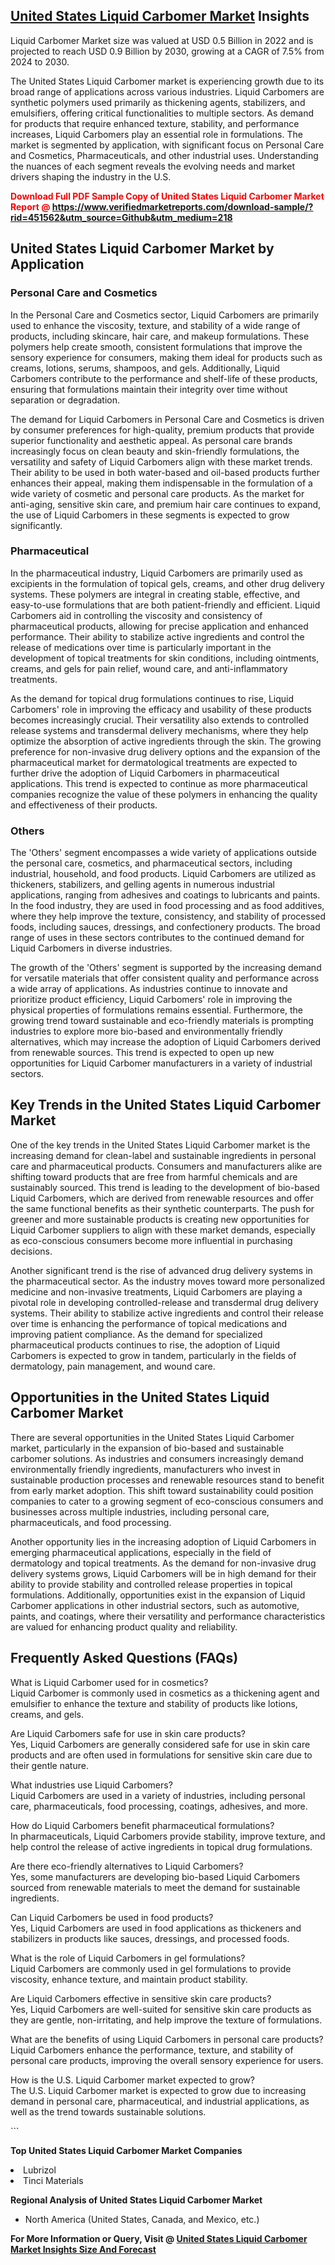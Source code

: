 <h2><a href="https://www.verifiedmarketreports.com/download-sample/?rid=451562&amp;utm_source=Github&amp;utm_medium=218" target="_blank">United States Liquid Carbomer Market</a> Insights</h2><p>Liquid Carbomer Market size was valued at USD 0.5 Billion in 2022 and is projected to reach USD 0.9 Billion by 2030, growing at a CAGR of 7.5% from 2024 to 2030.</p><p> <p>The United States Liquid Carbomer market is experiencing growth due to its broad range of applications across various industries. Liquid Carbomers are synthetic polymers used primarily as thickening agents, stabilizers, and emulsifiers, offering critical functionalities to multiple sectors. As demand for products that require enhanced texture, stability, and performance increases, Liquid Carbomers play an essential role in formulations. The market is segmented by application, with significant focus on Personal Care and Cosmetics, Pharmaceuticals, and other industrial uses. Understanding the nuances of each segment reveals the evolving needs and market drivers shaping the industry in the U.S. </p> <p><strong><p><span class=""><span style="color: #ff0000;"><strong>Download Full PDF Sample Copy of United States Liquid Carbomer Market Report</strong> @ </span><a href="https://www.verifiedmarketreports.com/download-sample/?rid=451562&amp;utm_source=Github&amp;utm_medium=218" target="_blank">https://www.verifiedmarketreports.com/download-sample/?rid=451562&amp;utm_source=Github&amp;utm_medium=218</a></span></p></strong></p> <h2>United States Liquid Carbomer Market by Application</h2> <h3>Personal Care and Cosmetics</h3> <p>In the Personal Care and Cosmetics sector, Liquid Carbomers are primarily used to enhance the viscosity, texture, and stability of a wide range of products, including skincare, hair care, and makeup formulations. These polymers help create smooth, consistent formulations that improve the sensory experience for consumers, making them ideal for products such as creams, lotions, serums, shampoos, and gels. Additionally, Liquid Carbomers contribute to the performance and shelf-life of these products, ensuring that formulations maintain their integrity over time without separation or degradation.</p> <p>The demand for Liquid Carbomers in Personal Care and Cosmetics is driven by consumer preferences for high-quality, premium products that provide superior functionality and aesthetic appeal. As personal care brands increasingly focus on clean beauty and skin-friendly formulations, the versatility and safety of Liquid Carbomers align with these market trends. Their ability to be used in both water-based and oil-based products further enhances their appeal, making them indispensable in the formulation of a wide variety of cosmetic and personal care products. As the market for anti-aging, sensitive skin care, and premium hair care continues to expand, the use of Liquid Carbomers in these segments is expected to grow significantly.</p> <h3>Pharmaceutical</h3> <p>In the pharmaceutical industry, Liquid Carbomers are primarily used as excipients in the formulation of topical gels, creams, and other drug delivery systems. These polymers are integral in creating stable, effective, and easy-to-use formulations that are both patient-friendly and efficient. Liquid Carbomers aid in controlling the viscosity and consistency of pharmaceutical products, allowing for precise application and enhanced performance. Their ability to stabilize active ingredients and control the release of medications over time is particularly important in the development of topical treatments for skin conditions, including ointments, creams, and gels for pain relief, wound care, and anti-inflammatory treatments.</p> <p>As the demand for topical drug formulations continues to rise, Liquid Carbomers' role in improving the efficacy and usability of these products becomes increasingly crucial. Their versatility also extends to controlled release systems and transdermal delivery mechanisms, where they help optimize the absorption of active ingredients through the skin. The growing preference for non-invasive drug delivery options and the expansion of the pharmaceutical market for dermatological treatments are expected to further drive the adoption of Liquid Carbomers in pharmaceutical applications. This trend is expected to continue as more pharmaceutical companies recognize the value of these polymers in enhancing the quality and effectiveness of their products.</p> <h3>Others</h3> <p>The 'Others' segment encompasses a wide variety of applications outside the personal care, cosmetics, and pharmaceutical sectors, including industrial, household, and food products. Liquid Carbomers are utilized as thickeners, stabilizers, and gelling agents in numerous industrial applications, ranging from adhesives and coatings to lubricants and paints. In the food industry, they are used in food processing and as food additives, where they help improve the texture, consistency, and stability of processed foods, including sauces, dressings, and confectionery products. The broad range of uses in these sectors contributes to the continued demand for Liquid Carbomers in diverse industries.</p> <p>The growth of the 'Others' segment is supported by the increasing demand for versatile materials that offer consistent quality and performance across a wide array of applications. As industries continue to innovate and prioritize product efficiency, Liquid Carbomers' role in improving the physical properties of formulations remains essential. Furthermore, the growing trend toward sustainable and eco-friendly materials is prompting industries to explore more bio-based and environmentally friendly alternatives, which may increase the adoption of Liquid Carbomers derived from renewable sources. This trend is expected to open up new opportunities for Liquid Carbomer manufacturers in a variety of industrial sectors.</p> <h2>Key Trends in the United States Liquid Carbomer Market</h2> <p>One of the key trends in the United States Liquid Carbomer market is the increasing demand for clean-label and sustainable ingredients in personal care and pharmaceutical products. Consumers and manufacturers alike are shifting toward products that are free from harmful chemicals and are sustainably sourced. This trend is leading to the development of bio-based Liquid Carbomers, which are derived from renewable resources and offer the same functional benefits as their synthetic counterparts. The push for greener and more sustainable products is creating new opportunities for Liquid Carbomer suppliers to align with these market demands, especially as eco-conscious consumers become more influential in purchasing decisions.</p> <p>Another significant trend is the rise of advanced drug delivery systems in the pharmaceutical sector. As the industry moves toward more personalized medicine and non-invasive treatments, Liquid Carbomers are playing a pivotal role in developing controlled-release and transdermal drug delivery systems. Their ability to stabilize active ingredients and control their release over time is enhancing the performance of topical medications and improving patient compliance. As the demand for specialized pharmaceutical products continues to rise, the adoption of Liquid Carbomers is expected to grow in tandem, particularly in the fields of dermatology, pain management, and wound care.</p> <h2>Opportunities in the United States Liquid Carbomer Market</h2> <p>There are several opportunities in the United States Liquid Carbomer market, particularly in the expansion of bio-based and sustainable carbomer solutions. As industries and consumers increasingly demand environmentally friendly ingredients, manufacturers who invest in sustainable production processes and renewable resources stand to benefit from early market adoption. This shift toward sustainability could position companies to cater to a growing segment of eco-conscious consumers and businesses across multiple industries, including personal care, pharmaceuticals, and food processing.</p> <p>Another opportunity lies in the increasing adoption of Liquid Carbomers in emerging pharmaceutical applications, especially in the field of dermatology and topical treatments. As the demand for non-invasive drug delivery systems grows, Liquid Carbomers will be in high demand for their ability to provide stability and controlled release properties in topical formulations. Additionally, opportunities exist in the expansion of Liquid Carbomer applications in other industrial sectors, such as automotive, paints, and coatings, where their versatility and performance characteristics are valued for enhancing product quality and reliability.</p> <h2>Frequently Asked Questions (FAQs)</h2> <p>What is Liquid Carbomer used for in cosmetics? <br>Liquid Carbomer is commonly used in cosmetics as a thickening agent and emulsifier to enhance the texture and stability of products like lotions, creams, and gels.</p> <p>Are Liquid Carbomers safe for use in skin care products? <br>Yes, Liquid Carbomers are generally considered safe for use in skin care products and are often used in formulations for sensitive skin care due to their gentle nature.</p> <p>What industries use Liquid Carbomers? <br>Liquid Carbomers are used in a variety of industries, including personal care, pharmaceuticals, food processing, coatings, adhesives, and more.</p> <p>How do Liquid Carbomers benefit pharmaceutical formulations? <br>In pharmaceuticals, Liquid Carbomers provide stability, improve texture, and help control the release of active ingredients in topical drug formulations.</p> <p>Are there eco-friendly alternatives to Liquid Carbomers? <br>Yes, some manufacturers are developing bio-based Liquid Carbomers sourced from renewable materials to meet the demand for sustainable ingredients.</p> <p>Can Liquid Carbomers be used in food products? <br>Yes, Liquid Carbomers are used in food applications as thickeners and stabilizers in products like sauces, dressings, and processed foods.</p> <p>What is the role of Liquid Carbomers in gel formulations? <br>Liquid Carbomers are commonly used in gel formulations to provide viscosity, enhance texture, and maintain product stability.</p> <p>Are Liquid Carbomers effective in sensitive skin care products? <br>Yes, Liquid Carbomers are well-suited for sensitive skin care products as they are gentle, non-irritating, and help improve the texture of formulations.</p> <p>What are the benefits of using Liquid Carbomers in personal care products? <br>Liquid Carbomers enhance the performance, texture, and stability of personal care products, improving the overall sensory experience for users.</p> <p>How is the U.S. Liquid Carbomer market expected to grow? <br>The U.S. Liquid Carbomer market is expected to grow due to increasing demand in personal care, pharmaceutical, and industrial applications, as well as the trend towards sustainable solutions.</p> ```</p><p><strong>Top United States Liquid Carbomer Market Companies</strong></p><div data-test-id=""><p><li>Lubrizol</li><li> Tinci Materials</li></p><div><strong>Regional Analysis of&nbsp;United States Liquid Carbomer Market</strong></div><ul><li dir="ltr"><p dir="ltr">North America&nbsp;(United States, Canada, and Mexico, etc.)</p></li></ul><p><strong>For More Information or Query, Visit @&nbsp;</strong><strong><a href="https://www.verifiedmarketreports.com/product/liquid-carbomer-market/?utm_source=Github&amp;utm_medium=218" target="_blank">United States Liquid Carbomer Market Insights Size And Forecast</a></strong></p></div>
